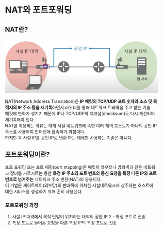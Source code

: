 # NAT와 포트포워딩

## NAT란?

![nat](img/nat.JPG)

NAT(Network Address Translation)은 **IP 패킷의 TCP/UDP 포트 숫자와 소스 및 목적지의 IP 주소 등을 재기록**하면서 라우터를 통해 네트워크 트래픽을 주고 받는 기술  
패킷에 변화가 생기기 때문에 IP나 TCP/UDP의 체크섬(checksum)도 다시 계산되어 재기록해야 한다.  
NAT를 이용하는 이유는 대개 사설 네트워크에 속한 여러 개의 호스트가 하나의 공인 IP 주소를 사용하여 인터넷에 접속하기 위함이다.  
하지만 꼭 사설 IP를 공인 IP로 변환 하는 데에만 사용하는 기술은 아니다.

## 포트포워딩이란?

포트 포워딩 또는 포트 매핑(port mapping)은 패킷이 라우터나 방화벽과 같은 네트워크 장비를 가로지르는 동안 **특정 IP 주소와 포트 번호의 통신 요청을 특정 다른 IP와 포트 번호로 넘겨주는** 네트워크 주소 변환(NAT)의 응용이다.  
이 기법은 게이트웨이(외부망)의 반대쪽에 위치한 사설네트워크에 상주하는 호스트에 대한 서비스를 생성하기 위해 흔히 사용된다.

### 포트포워딩 과정

1. 사설 IP 대역에서 목적 단말이 위치하는 대역의 공인 IP 2 - 특정 포트로 전송
2. 특정 포트로 들어온 요청을 다른 특정 IP의 특정 포트로 전송
